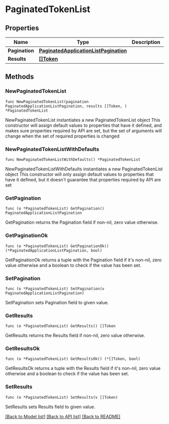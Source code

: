 # PaginatedTokenList

## Properties

Name | Type | Description | Notes
------------ | ------------- | ------------- | -------------
**Pagination** | [**PaginatedApplicationListPagination**](PaginatedApplicationListPagination.md) |  | 
**Results** | [**[]Token**](Token.md) |  | 

## Methods

### NewPaginatedTokenList

`func NewPaginatedTokenList(pagination PaginatedApplicationListPagination, results []Token, ) *PaginatedTokenList`

NewPaginatedTokenList instantiates a new PaginatedTokenList object
This constructor will assign default values to properties that have it defined,
and makes sure properties required by API are set, but the set of arguments
will change when the set of required properties is changed

### NewPaginatedTokenListWithDefaults

`func NewPaginatedTokenListWithDefaults() *PaginatedTokenList`

NewPaginatedTokenListWithDefaults instantiates a new PaginatedTokenList object
This constructor will only assign default values to properties that have it defined,
but it doesn't guarantee that properties required by API are set

### GetPagination

`func (o *PaginatedTokenList) GetPagination() PaginatedApplicationListPagination`

GetPagination returns the Pagination field if non-nil, zero value otherwise.

### GetPaginationOk

`func (o *PaginatedTokenList) GetPaginationOk() (*PaginatedApplicationListPagination, bool)`

GetPaginationOk returns a tuple with the Pagination field if it's non-nil, zero value otherwise
and a boolean to check if the value has been set.

### SetPagination

`func (o *PaginatedTokenList) SetPagination(v PaginatedApplicationListPagination)`

SetPagination sets Pagination field to given value.


### GetResults

`func (o *PaginatedTokenList) GetResults() []Token`

GetResults returns the Results field if non-nil, zero value otherwise.

### GetResultsOk

`func (o *PaginatedTokenList) GetResultsOk() (*[]Token, bool)`

GetResultsOk returns a tuple with the Results field if it's non-nil, zero value otherwise
and a boolean to check if the value has been set.

### SetResults

`func (o *PaginatedTokenList) SetResults(v []Token)`

SetResults sets Results field to given value.



[[Back to Model list]](../README.md#documentation-for-models) [[Back to API list]](../README.md#documentation-for-api-endpoints) [[Back to README]](../README.md)


